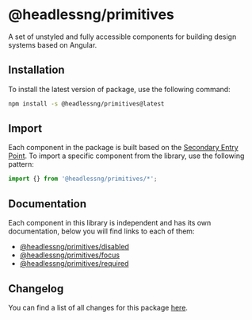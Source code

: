 # @headlessng/primitives

A set of unstyled and fully accessible components for building design systems based on Angular.

## Installation

To install the latest version of package, use the following command:

```sh
npm install -s @headlessng/primitives@latest
```

## Import

Each component in the package is built based on the [Secondary Entry Point](https://github.com/ng-packagr/ng-packagr/blob/main/docs/secondary-entrypoints.md). To import a specific component from the library, use the following pattern:

```typescript
import {} from '@headlessng/primitives/*';
```

## Documentation

Each component in this library is independent and has its own documentation, below you will find links to each of them:

- [@headlessng/primitives/disabled](disabled/README.md)
- [@headlessng/primitives/focus](focus/README.md)
- [@headlessng/primitives/required](required/README.md)

## Changelog

You can find a list of all changes for this package [here](CHANGELOG.md).
